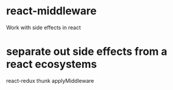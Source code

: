 # react-middleware
Work with side effects in react


# separate out side effects from a react ecosystems

react-redux 
thunk 
applyMiddleware

